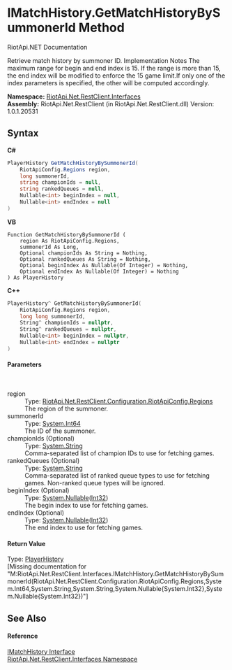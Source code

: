# IMatchHistory.GetMatchHistoryBySummonerId Method 
RiotApi.NET Documentation 

Retrieve match history by summoner ID. Implementation Notes The maximum range for begin and end index is 15. If the range is more than 15, the end index will be modified to enforce the 15 game limit.If only one of the index parameters is specified, the other will be computed accordingly.

**Namespace:**&nbsp;<a href="48cda41f-0d73-abf8-ab33-13ac48004c66">RiotApi.Net.RestClient.Interfaces</a><br />**Assembly:**&nbsp;RiotApi.Net.RestClient (in RiotApi.Net.RestClient.dll) Version: 1.0.1.20531

## Syntax

**C#**<br />
``` C#
PlayerHistory GetMatchHistoryBySummonerId(
	RiotApiConfig.Regions region,
	long summonerId,
	string championIds = null,
	string rankedQueues = null,
	Nullable<int> beginIndex = null,
	Nullable<int> endIndex = null
)
```

**VB**<br />
``` VB
Function GetMatchHistoryBySummonerId ( 
	region As RiotApiConfig.Regions,
	summonerId As Long,
	Optional championIds As String = Nothing,
	Optional rankedQueues As String = Nothing,
	Optional beginIndex As Nullable(Of Integer) = Nothing,
	Optional endIndex As Nullable(Of Integer) = Nothing
) As PlayerHistory
```

**C++**<br />
``` C++
PlayerHistory^ GetMatchHistoryBySummonerId(
	RiotApiConfig.Regions region, 
	long long summonerId, 
	String^ championIds = nullptr, 
	String^ rankedQueues = nullptr, 
	Nullable<int> beginIndex = nullptr, 
	Nullable<int> endIndex = nullptr
)
```


#### Parameters
&nbsp;<dl><dt>region</dt><dd>Type: <a href="4d977124-7072-aed6-d4c3-44de17e37ee2">RiotApi.Net.RestClient.Configuration.RiotApiConfig.Regions</a><br />The region of the summoner.</dd><dt>summonerId</dt><dd>Type: <a href="http://msdn2.microsoft.com/en-us/library/6yy583ek" target="_blank">System.Int64</a><br />The ID of the summoner.</dd><dt>championIds (Optional)</dt><dd>Type: <a href="http://msdn2.microsoft.com/en-us/library/s1wwdcbf" target="_blank">System.String</a><br />Comma-separated list of champion IDs to use for fetching games.</dd><dt>rankedQueues (Optional)</dt><dd>Type: <a href="http://msdn2.microsoft.com/en-us/library/s1wwdcbf" target="_blank">System.String</a><br />Comma-separated list of ranked queue types to use for fetching games. Non-ranked queue types will be ignored.</dd><dt>beginIndex (Optional)</dt><dd>Type: <a href="http://msdn2.microsoft.com/en-us/library/b3h38hb0" target="_blank">System.Nullable</a>(<a href="http://msdn2.microsoft.com/en-us/library/td2s409d" target="_blank">Int32</a>)<br />The begin index to use for fetching games.</dd><dt>endIndex (Optional)</dt><dd>Type: <a href="http://msdn2.microsoft.com/en-us/library/b3h38hb0" target="_blank">System.Nullable</a>(<a href="http://msdn2.microsoft.com/en-us/library/td2s409d" target="_blank">Int32</a>)<br />The end index to use for fetching games.</dd></dl>

#### Return Value
Type: <a href="c74d32c5-b91e-58ca-44e6-16af767f83f4">PlayerHistory</a><br />\[Missing <returns> documentation for "M:RiotApi.Net.RestClient.Interfaces.IMatchHistory.GetMatchHistoryBySummonerId(RiotApi.Net.RestClient.Configuration.RiotApiConfig.Regions,System.Int64,System.String,System.String,System.Nullable{System.Int32},System.Nullable{System.Int32})"\]

## See Also


#### Reference
<a href="925cf043-f6a9-ecf8-1825-3389a907be17">IMatchHistory Interface</a><br /><a href="48cda41f-0d73-abf8-ab33-13ac48004c66">RiotApi.Net.RestClient.Interfaces Namespace</a><br />